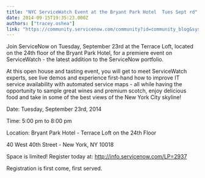 ```yaml
---
title: "NYC ServiceWatch Event at the Bryant Park Hotel  Tues Sept rd"
date: 2014-09-15T19:35:23.000Z
authors: ["tracey.oshea"]
link: "https://community.servicenow.com/community?id=community_blog&sys_id=451deea5dbd0dbc01dcaf3231f961935"
---
```

<p>Join ServiceNow on Tuesday, September 23rd at the Terrace Loft, located on the 24th floor of the Bryant Park Hotel, for a premiere event on ServiceWatch - the latest addition to the ServiceNow portfolio. </p><p></p><p>At this open house and tasting event, you will get to meet ServiceWatch experts, see live demos and experience first-hand how to improve IT service availability with automated service maps - all while having the opportunity to sample great wines and premium scotch, enjoy delicious food and take in some of the best views of the New York City skyline!</p><p></p><p>Date: Tuesday, September 23rd, 2014</p><p>Time: 5:00 pm to 8:00 pm</p><p>Location: Bryant Park Hotel - Terrace Loft on the 24th Floor</p><p>40 West 40th Street - New York, NY 10018</p><p></p><p>Space is limited! Register today at: <a title="fo.servicenow.com/LP=2937" href="http://info.servicenow.com/LP=2937">http://info.servicenow.com/LP=2937</a></p><p></p><p>Registration is first come, first served.</p>